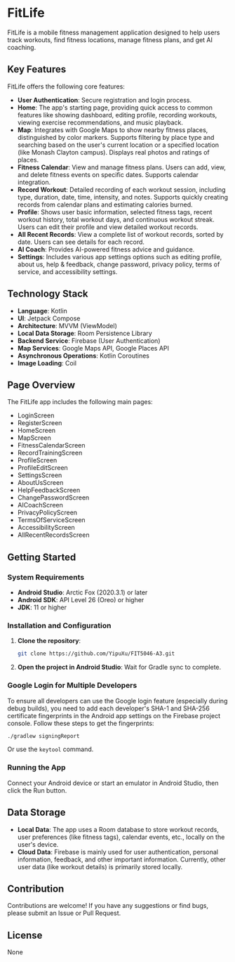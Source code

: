 # FitLife

FitLife is a mobile fitness management application designed to help users track workouts, find fitness locations, manage fitness plans, and get AI coaching.

## Key Features

FitLife offers the following core features:

- **User Authentication**: Secure registration and login process.
- **Home**: The app's starting page, providing quick access to common features like showing dashboard, editing profile, recording workouts, viewing exercise recommendations, and music playback.
- **Map**: Integrates with Google Maps to show nearby fitness places, distinguished by color markers. Supports filtering by place type and searching based on the user's current location or a specified location (like Monash Clayton campus). Displays real photos and ratings of places.
- **Fitness Calendar**: View and manage fitness plans. Users can add, view, and delete fitness events on specific dates. Supports calendar integration.
- **Record Workout**: Detailed recording of each workout session, including type, duration, date, time, intensity, and notes. Supports quickly creating records from calendar plans and estimating calories burned.
- **Profile**: Shows user basic information, selected fitness tags, recent workout history, total workout days, and continuous workout streak. Users can edit their profile and view detailed workout records.
- **All Recent Records**: View a complete list of workout records, sorted by date. Users can see details for each record.
- **AI Coach**: Provides AI-powered fitness advice and guidance.
- **Settings**: Includes various app settings options such as editing profile, about us, help & feedback, change password, privacy policy, terms of service, and accessibility settings.

## Technology Stack

- **Language**: Kotlin
- **UI**: Jetpack Compose
- **Architecture**: MVVM (ViewModel)
- **Local Data Storage**: Room Persistence Library
- **Backend Service**: Firebase (User Authentication)
- **Map Services**: Google Maps API, Google Places API
- **Asynchronous Operations**: Kotlin Coroutines
- **Image Loading**: Coil

## Page Overview

The FitLife app includes the following main pages:

- LoginScreen
- RegisterScreen
- HomeScreen
- MapScreen
- FitnessCalendarScreen
- RecordTrainingScreen
- ProfileScreen
- ProfileEditScreen
- SettingsScreen
- AboutUsScreen
- HelpFeedbackScreen
- ChangePasswordScreen
- AICoachScreen
- PrivacyPolicyScreen
- TermsOfServiceScreen
- AccessibilityScreen
- AllRecentRecordsScreen

## Getting Started

### System Requirements

- **Android Studio**: Arctic Fox (2020.3.1) or later
- **Android SDK**: API Level 26 (Oreo) or higher
- **JDK**: 11 or higher

### Installation and Configuration

1.  **Clone the repository**:
    ```bash
    git clone https://github.com/YipuXu/FIT5046-A3.git
    ```
2.  **Open the project in Android Studio**: Wait for Gradle sync to complete.

### Google Login for Multiple Developers

To ensure all developers can use the Google login feature (especially during debug builds), you need to add each developer's SHA-1 and SHA-256 certificate fingerprints in the Android app settings on the Firebase project console. Follow these steps to get the fingerprints:
   ```bash
   ./gradlew signingReport
   ```
   Or use the `keytool` command.

### Running the App

Connect your Android device or start an emulator in Android Studio, then click the Run button.

## Data Storage

- **Local Data**: The app uses a Room database to store workout records, user preferences (like fitness tags), calendar events, etc., locally on the user's device.
- **Cloud Data**: Firebase is mainly used for user authentication, personal information, feedback, and other important information. Currently, other user data (like workout details) is primarily stored locally.

## Contribution

Contributions are welcome! If you have any suggestions or find bugs, please submit an Issue or Pull Request.

## License

None 